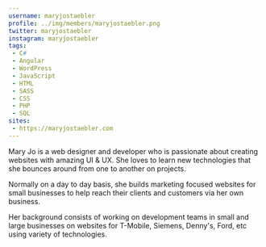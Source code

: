 ```yaml
---
username: maryjostaebler
profile: ../img/members/maryjostaebler.png
twitter: maryjostaebler
instagram: maryjostaebler
tags:
 - C#
 - Angular
 - WordPress
 - JavaScript
 - HTML
 - SASS
 - CSS
 - PHP
 - SQL
sites:
 - https://maryjostaebler.com
---
```


Mary Jo is a web designer and developer who is passionate about creating websites with amazing UI & UX.  She loves to learn new technologies that she bounces around from one to another on projects.

Normally on a day to day basis, she builds marketing focused websites for small businesses to help reach their clients and customers via her own business.

Her background consists of working on development teams in small and large businesses on websites for T-Mobile, Siemens, Denny's, Ford, etc using variety of technologies.   